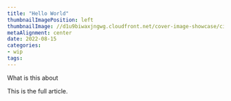 ```yaml
---
title: "Hello World"
thumbnailImagePosition: left
thumbnailImage: //d1u9biwaxjngwg.cloudfront.net/cover-image-showcase/city-750.jpg
metaAlignment: center
date: 2022-08-15
categories:
- wip
tags:
---
```


What is this about

<!--more-->

This is the full article.
